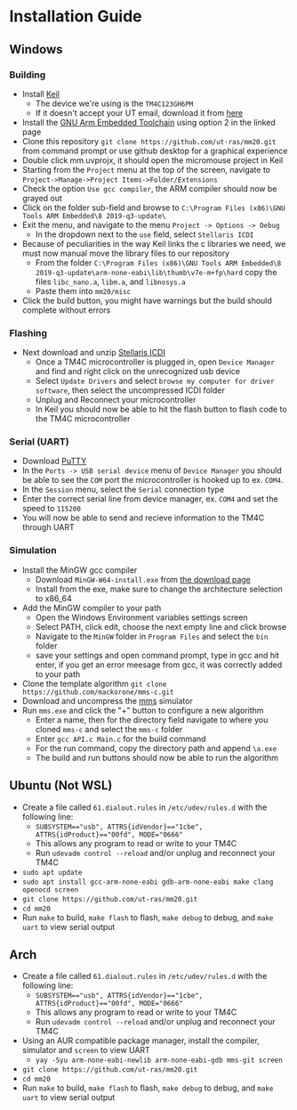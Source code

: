 # Installation Guide

## Windows
### Building
* Install [Keil](https://www.keil.com/demo/eval/arm.htm)
  * The device we're using is the `TM4C123GH6PM`
  * If it doesn't accept your UT email, download it from [here](https://utexas.box.com/s/gsnnv6mcyqviivyvzziii3ygvl9g9866)
* Install the [GNU Arm Embedded Toolchain](https://developer.arm.com/tools-and-software/open-source-software/developer-tools/gnu-toolchain/gnu-rm/downloads) using option 2 in the linked page
* Clone this repository `git clone https://github.com/ut-ras/mm20.git` from command prompt or use github desktop for a graphical experience
* Double click mm.uvprojx, it should open the micromouse project in Keil
* Starting from the `Project` menu at the top of the screen, navigate to `Project->Manage->Project Items->Folder/Extensions`
* Check the option `Use gcc compiler`, the ARM compiler should now be grayed out
* Click on the folder sub-field and browse to `C:\Program Files (x86)\GNU Tools ARM Embedded\8 2019-q3-update\`
* Exit the menu, and navigate to the menu `Project -> Options -> Debug`
  * In the dropdown next to the `use` field, select `Stellaris ICDI`
* Because of peculiarities in the way Keil links the c libraries we need, we must now manual move the library files to our repository
  * From the folder `C:\Program Files (x86)\GNU Tools ARM Embedded\8 2019-q3-update\arm-none-eabi\lib\thumb\v7e-m+fp\hard` copy the files `libc_nano.a`, `libm.a`, and `libnosys.a`
  * Paste them into `mm20/misc`
* Click the build button, you might have warnings but the build should complete without errors
### Flashing
* Next download and unzip [Stellaris ICDI](http://www.ti.com/tool/STELLARIS_ICDI_DRIVERS)
  * Once a TM4C microcontroller is plugged in, open `Device Manager` and find and right click on the unrecognized usb device
  * Select `Update Drivers` and select `browse my computer for driver software`, then select the uncompressed ICDI folder
  * Unplug and Reconnect your microcontroller
  * In Keil you should now be able to hit the flash button to flash code to the TM4C microcontroller
### Serial (UART)
* Download [PuTTY](https://www.chiark.greenend.org.uk/~sgtatham/putty/latest.html)
* In the `Ports -> USB serial device` menu of `Device Manager` you should be able to see the `COM` port the microcontroller is hooked up to ex. `COM4`.
* In the `Session` menu, select the `Serial` connection type
* Enter the correct serial line from device manager, ex. `COM4` and set the speed to `115200`
* You will now be able to send and recieve information to the TM4C through UART
### Simulation
* Install the MinGW gcc compiler
  * Download `MinGW-W64-install.exe` from [the download page](https://sourceforge.net/projects/mingw-w64/files/)
  * Install from the exe, make sure to change the architecture selection to x86_64
* Add the MinGW compiler to your path
  * Open the Windows Environment variables settings screen
  * Select PATH, click edit, choose the next empty line and click browse
  * Navigate to the `MinGW` folder in `Program Files` and select the `bin` folder
  * save your settings and open command prompt, type in gcc and hit enter, if you get an error meesage from gcc, it was correctly added to your path
* Clone the template algorithm `git clone https://github.com/mackorone/mms-c.git`
* Download and uncompress the [mms](https://github.com/mackorone/mms/releases) simulator
* Run `mms.exe` and click the "+" button to configure a new algorithm
  * Enter a name, then for the directory field navigate to where you cloned `mms-c` and select the `mms-c` folder
  * Enter `gcc API.c Main.c` for the build command
  * For the run command, copy the directory path and append `\a.exe`
  * The build and run buttons should now be able to run the algorithm
  
## Ubuntu (Not WSL)
  * Create a file called `61.dialout.rules` in `/etc/udev/rules.d` with the following line:
    * `SUBSYSTEM=="usb", ATTRS{idVendor}=="1cbe", ATTRS{idProduct}=="00fd", MODE="0666"`
    * This allows any program to read or write to your TM4C
    * Run `udevadm control --reload` and/or unplug and reconnect your TM4C
  * `sudo apt update`
  * `sudo apt install gcc-arm-none-eabi gdb-arm-none-eabi make clang openocd screen`
  * `git clone https://github.com/ut-ras/mm20.git`
  * `cd mm20`
  * Run `make` to build, `make flash` to flash, `make debug` to debug, and `make uart` to view serial output
  
## Arch
  * Create a file called `61.dialout.rules` in `/etc/udev/rules.d` with the following line:
    * `SUBSYSTEM=="usb", ATTRS{idVendor}=="1cbe", ATTRS{idProduct}=="00fd", MODE="0666"`
    * This allows any program to read or write to your TM4C
    * Run `udevadm control --reload` and/or unplug and reconnect your TM4C
  * Using an AUR compatible package manager, install the compiler, simulator and `screen` to view UART
    * `yay -Syu arm-none-eabi-newlib arm-none-eabi-gdb mms-git screen`
  * `git clone https://github.com/ut-ras/mm20.git`
  * `cd mm20`
  * Run `make` to build, `make flash` to flash, `make debug` to debug, and `make uart` to view serial output
